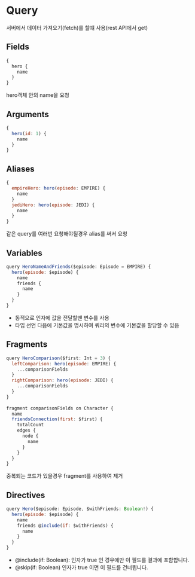 
# Query

서버에서 데이터 가져오기(fetch)를 할떄 사용(rest API에서 get)

## Fields

```javascript
{
  hero {
    name
  }
}
```

hero객체 안의 name을 요청

## Arguments

```javascript
{
  hero(id: 1) {
    name
  }
}
```

## Aliases

```javascript
{
  empireHero: hero(episode: EMPIRE) {
    name
  }
  jediHero: hero(episode: JEDI) {
    name
  }
}
```

같은 query를 여러번 요청해야될경우 alias를 써서 요청

## Variables

```javascript
query HeroNameAndFriends($episode: Episode = EMPIRE) {
  hero(episode: $episode) {
    name
    friends {
      name
    }
  }
}
```

- 동적으로 인자에 값을 전달할땐 변수를 사용
- 타입 선언 다음에 기본값을 명시하여 쿼리의 변수에 기본값을 할당할 수 있음

## Fragments

```javascript
query HeroComparison($first: Int = 3) {
  leftComparison: hero(episode: EMPIRE) {
    ...comparisonFields
  }
  rightComparison: hero(episode: JEDI) {
    ...comparisonFields
  }
}
​
fragment comparisonFields on Character {
  name
  friendsConnection(first: $first) {
    totalCount
    edges {
      node {
        name
      }
    }
  }
}
```

중복되는 코드가 있을경우 fragment를 사용하여 제거

## Directives

```javascript
query Hero($episode: Episode, $withFriends: Boolean!) {
  hero(episode: $episode) {
    name
    friends @include(if: $withFriends) {
      name
    }
  }
}
```

- @include(if: Boolean): 인자가 true 인 경우에만 이 필드를 결과에 포함합니다.
- @skip(if: Boolean) 인자가 true 이면 이 필드를 건너뜁니다.
